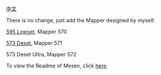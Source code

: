 [中文](https://github.com/TheWithCommands/Mesen-With-The-With-Commands-Mappers/blob/master/README_CN.md)

There is no change, just add the Mapper designed by myself.

[595 Lowset](https://oshwhub.com/the-with-commands/595-lowset), Mapper 570

[573 Deset](https://oshwhub.com/the-with-commands/512-h-v-cart), Mapper 571

573 Deset Ultra, Mapper 572



To view the Readme of Mesen, click [here](https://github.com/SourMesen/Mesen/blob/master/README.md).
